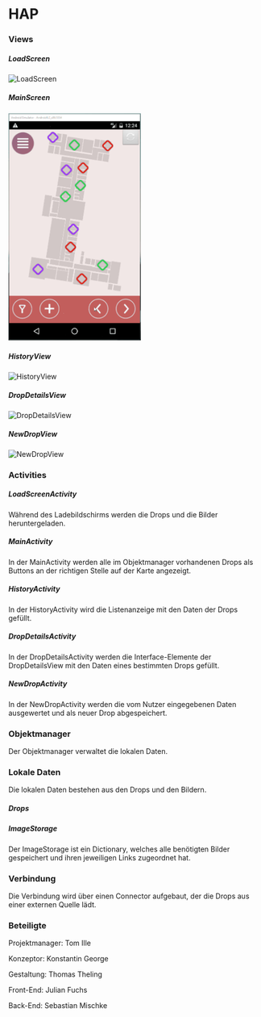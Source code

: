 # HAP

### Views

##### LoadScreen

<img src="http://i.imgur.com/OUkLi.gif" alt="LoadScreen" height="450">

##### MainScreen

<img src="docs/ignore.gif" alt="MainScreen" height="450">

##### HistoryView

<img src="http://i.imgur.com/60bts.gif" alt="HistoryView" height="450">

##### DropDetailsView

<img src="https://i.redd.it/ol7ea42tl1dy.gif" alt="DropDetailsView" height="450">

##### NewDropView

<img src="https://i.redd.it/2vjq5pxf209y.gif" alt="NewDropView" height="450">

### Activities

##### LoadScreenActivity

Während des Ladebildschirms werden die Drops und die Bilder heruntergeladen.

##### MainActivity

In der MainActivity werden alle im Objektmanager vorhandenen Drops als Buttons an der richtigen Stelle auf der Karte angezeigt.

##### HistoryActivity

In der HistoryActivity wird die Listenanzeige mit den Daten der Drops gefüllt.

##### DropDetailsActivity

In der DropDetailsActivity werden die Interface-Elemente der DropDetailsView mit den Daten eines bestimmten Drops gefüllt.

##### NewDropActivity

In der NewDropActivity werden die vom Nutzer eingegebenen Daten ausgewertet und als neuer Drop abgespeichert.

### Objektmanager

Der Objektmanager verwaltet die lokalen Daten.

### Lokale Daten

Die lokalen Daten bestehen aus den Drops und den Bildern.

##### Drops

##### ImageStorage

Der ImageStorage ist ein Dictionary, welches alle benötigten Bilder gespeichert und ihren jeweiligen Links zugeordnet hat.

### Verbindung

Die Verbindung wird über einen Connector aufgebaut, der die Drops aus einer externen Quelle lädt.

### Beteiligte

Projektmanager: Tom Ille

Konzeptor: Konstantin George

Gestaltung: Thomas Theling

Front-End: Julian Fuchs

Back-End: Sebastian Mischke

[loadscreen]: http://i.imgur.com/OUkLi.gif

[mainscreen2]: http://i.imgur.com/Ssfp7.gif

[historyview]: http://i.imgur.com/60bts.gif

[dropdetailsview]: https://i.redd.it/ol7ea42tl1dy.gif

[newdropview]: https://i.redd.it/2vjq5pxf209y.gif
